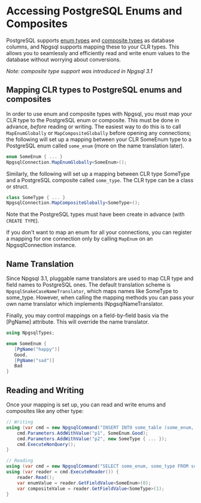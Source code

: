 # Accessing PostgreSQL Enums and Composites

PostgreSQL supports [enum types](http://www.postgresql.org/docs/current/static/datatype-enum.html) and
[composite types](http://www.postgresql.org/docs/current/static/rowtypes.html) as database columns,
and Npgsql supports mapping these to your CLR types. This allows you to seamlessly and efficiently read and write enum values
to the database without worrying about conversions.

*Note: composite type support was introduced in Npgsql 3.1*

## Mapping CLR types to PostgreSQL enums and composites

In order to use enum and composite types with Npgsql, you must map your CLR type to the PostgreSQL enum or composite.
This must be done in advance, *before* reading or writing. The easiest way to do this is to call
`MapEnumGlobally` or `MapCompositeGlobally` before opening any connections; the following will set up a mapping between
your CLR SomeEnum type to a PostgreSQL enum called `some_enum` (more on the name translation later).

```c#
enum SomeEnum { ... }
NpgsqlConnection.MapEnumGlobally<SomeEnum>();
```

Similarly, the following will set up a mapping between CLR type SomeType and a PostgreSQL composite called `some_type`.
The CLR type can be a class or struct.

```c#
class SomeType { ... }
NpgsqlConnection.MapCompositeGlobally<SomeType>();
```

Note that the PostgreSQL types must have been create in advance (with `CREATE TYPE`).

If you don't want to map an enum for all your connections, you can register a mapping for one connection only by calling
`MapEnum` on an NpgsqlConnection instance.

## Name Translation

Since Npgsql 3.1, pluggable name translators are used to map CLR type and field names to PostgreSQL ones.
The default translation scheme is `NpgsqlSnakeCaseNameTranslator`, which maps names like SomeType to some_type.
However, when calling the mapping methods you can pass your own name translator which implements INpgsqlNameTranslator.

Finally, you may control mappings on a field-by-field basis via the [PgName] attribute. This will override the name
translator.

```c#
using NpgsqlTypes;

enum SomeEnum {
   [PgName("happy")]
   Good,
   [PgName("sad")]
   Bad
}
```

## Reading and Writing

Once your mapping is set up, you can read and write enums and composites like any other type:

```c#
// Writing
using (var cmd = new NpgsqlCommand("INSERT INTO some_table (some_enum, some_type) VALUES (@p1, @p2)", Conn)) {
    cmd.Parameters.AddWithValue("p1", SomeEnum.Good);
    cmd.Parameters.AddWithValue("p2", new SomeType { ... });
    cmd.ExecuteNonQuery();
}

// Reading
using (var cmd = new NpgsqlCommand("SELECT some_enum, some_type FROM some_table", Conn))
using (var reader = cmd.ExecuteReader()) {
    reader.Read();
    var enumValue = reader.GetFieldValue<SomeEnum>(0);
    var compositeValue = reader.GetFieldValue<SomeType>(1);
}
```

